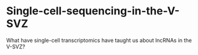 # Single-cell-sequencing-in-the-V-SVZ
What have single-cell transcriptomics have taught us about lncRNAs in the V-SVZ?
